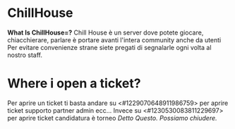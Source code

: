 # ChillHouse
**What Is ChillHouse=?**
Chill House è un server dove potete giocare, chiacchierare, parlare è portare avanti l'intera community anche da utenti
Per evitare convenienze strane siete pregati di segnalarle ogni volta al nostro staff.
# Where i open a ticket?
Per aprire un ticket ti basta andare su <#1229070648911986759> per aprire ticket supporto partner admin ecc...
Invece su <#1230530083811229697> per aprire ticket candidatura è torneo
*Detto Questo. Possiamo chiudere.*
